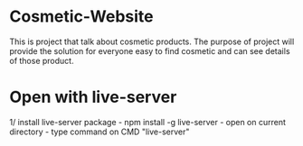 # Cosmetic-Website
This is project that talk about cosmetic products. The purpose of project will provide the solution for everyone easy to find cosmetic and can see details of those product.


# Open with live-server
1/ install live-server package
    - npm install -g live-server
    - open on current directory
    - type command on CMD "live-server"